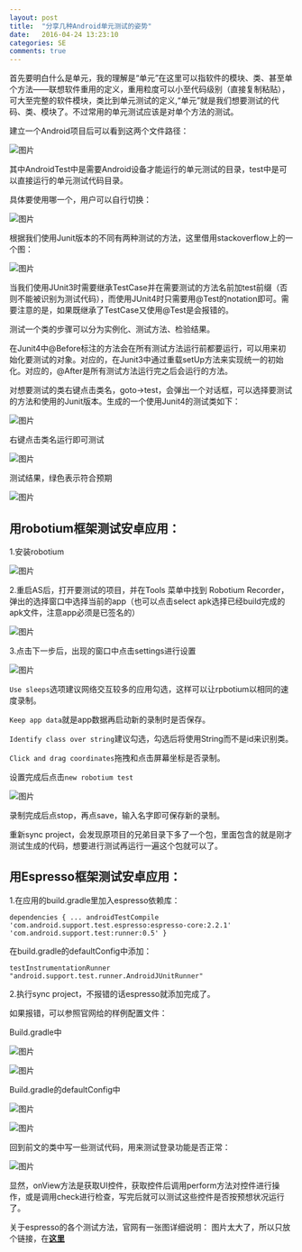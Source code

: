 ```yaml
---
layout: post
title:  "分享几种Android单元测试的姿势"
date:   2016-04-24 13:23:10
categories: SE
comments: true
---
```


首先要明白什么是单元，我的理解是“单元”在这里可以指软件的模块、类、甚至单个方法——联想软件重用的定义，重用粒度可以小至代码级别（直接复制粘贴），可大至完整的软件模块，类比到单元测试的定义,“单元”就是我们想要测试的代码、类、模块了。不过常用的单元测试应该是对单个方法的测试。

建立一个Android项目后可以看到这两个文件路径：

![图片](http://obdvl7z18.bkt.clouddn.com/img/20160424p1.jpg)

其中AndroidTest中是需要Android设备才能运行的单元测试的目录，test中是可以直接运行的单元测试代码目录。

具体要使用哪一个，用户可以自行切换：

![图片](http://obdvl7z18.bkt.clouddn.com/img/20160424p2.jpg)

根据我们使用Junit版本的不同有两种测试的方法，这里借用stackoverflow上的一个图：

![图片](http://obdvl7z18.bkt.clouddn.com/img/20160424p3.jpg)

当我们使用JUnit3时需要继承TestCase并在需要测试的方法名前加test前缀（否则不能被识别为测试代码），而使用JUnit4时只需要用@Test的notation即可。需要注意的是，如果既继承了TestCase又使用@Test是会报错的。

测试一个类的步骤可以分为实例化、测试方法、检验结果。

在Junit4中@Before标注的方法会在所有测试方法运行前都要运行，可以用来初始化要测试的对象。对应的，在Junit3中通过重载setUp方法来实现统一的初始化。对应的，@After是所有测试方法运行完之后会运行的方法。

对想要测试的类右键点击类名，goto->test，会弹出一个对话框，可以选择要测试的方法和使用的Junit版本。生成的一个使用Junit4的测试类如下：

![图片](http://obdvl7z18.bkt.clouddn.com/img/20160424p4.jpg)

右键点击类名运行即可测试

![图片](http://obdvl7z18.bkt.clouddn.com/img/20160424p5.jpg)

测试结果，绿色表示符合预期

![图片](http://obdvl7z18.bkt.clouddn.com/img/20160424p6.jpg)

用robotium框架测试安卓应用：
-------------------------------

1.安装robotium

![图片](http://obdvl7z18.bkt.clouddn.com/img/20160424p7.jpg)

2.重启AS后，打开要测试的项目，并在Tools 菜单中找到 Robotium Recorder，弹出的选择窗口中选择当前的app（也可以点击select apk选择已经build完成的apk文件，注意app必须是已签名的）

![图片](http://obdvl7z18.bkt.clouddn.com/img/20160424p8.jpg)

3.点击下一步后，出现的窗口中点击settings进行设置

![图片](http://obdvl7z18.bkt.clouddn.com/img/20160424p9.jpg)

`Use sleeps`选项建议网络交互较多的应用勾选，这样可以让rpbotium以相同的速度录制。

`Keep app data`就是app数据再启动新的录制时是否保存。 

`Identify class over string`建议勾选，勾选后将使用String而不是id来识别类。

`Click and drag coordinates`拖拽和点击屏幕坐标是否录制。

设置完成后点击`new robotium test`

![图片](http://obdvl7z18.bkt.clouddn.com/img/20160424p10.jpg)

录制完成后点stop，再点save，输入名字即可保存新的录制。

重新sync project，会发现原项目的兄弟目录下多了一个包，里面包含的就是刚才测试生成的代码，想要进行测试再运行一遍这个包就可以了。

用Espresso框架测试安卓应用：
-----------------------------

1.在应用的build.gradle里加入espresso依赖库：

`
	dependencies {
		...
		androidTestCompile 'com.android.support.test.espresso:espresso-core:2.2.1'
		'com.android.support.test:runner:0.5'
	}
`

在build.gradle的defaultConfig中添加：

`testInstrumentationRunner "android.support.test.runner.AndroidJUnitRunner"`

2.执行sync project，不报错的话espresso就添加完成了。

如果报错，可以参照官网给的样例配置文件：

Build.gradle中

![图片](http://obdvl7z18.bkt.clouddn.com/img/20160424p11.jpg)

![图片](http://obdvl7z18.bkt.clouddn.com/img/20160424p12.jpg)

Build.gradle的defaultConfig中

![图片](http://obdvl7z18.bkt.clouddn.com/img/20160424p13.jpg)

![图片](http://obdvl7z18.bkt.clouddn.com/img/20160424p14.jpg)

回到前文的类中写一些测试代码，用来测试登录功能是否正常：

![图片](http://obdvl7z18.bkt.clouddn.com/img/20160424p15.jpg)

显然，onView方法是获取UI控件，获取控件后调用perform方法对控件进行操作，或是调用check进行检查，写完后就可以测试这些控件是否按预想状况运行了。

关于espresso的各个测试方法，官网有一张图详细说明：
图片太大了，所以只放个链接，在[**这里**][link1]

[link1]: https://google.github.io/android-testing-support-library/docs/espresso/cheatsheet/index.html